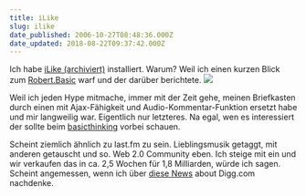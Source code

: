```yaml
---
title: iLike
slug: ilike
date_published: 2006-10-27T08:48:36.000Z
date_updated: 2018-08-22T09:37:42.000Z
---
```


Ich habe [iLike (archiviert)](http://web.archive.org/web/20061026175217/http://www.ilike.com/) installiert. Warum? Weil ich einen kurzen Blick zum [Robert.Basic](http://www.basicthinking.de/blog/2006/10/26/ilike-itunes-tiefergelegt/) warf und der darüber berichtete.
![](//thafaker.de/wp-content/uploads/performancing/ilife.png)

Weil ich jeden Hype mitmache, immer mit der Zeit gehe, meinen Briefkasten durch einen mit Ajax-Fähigkeit und Audio-Kommentar-Funktion ersetzt habe und mir langweilig war. Eigentlich nur letzteres. Na egal, wen es interessiert der sollte beim [basicthinking](http://www.basicthinking.de/blog/2006/10/26/ilike-itunes-tiefergelegt/) vorbei schauen.

Scheint ziemlich ähnlich zu last.fm zu sein. Lieblingsmusik getaggt, mit anderen getauscht und so. Web 2.0 Community eben. Ich steige mit ein und wir verkaufen das in ca. 2,5 Wochen für 1,8 Milliarden, würde ich sagen. Scheint angemessen, wenn ich über [diese News](http://www.techcrunch.com/2006/10/24/digg-does-the-acquisition-dance-with-news-corp/) about Digg.com nachdenke.
